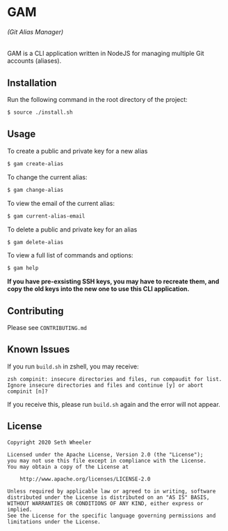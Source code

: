 # GAM
###### (Git Alias Manager)
GAM is a CLI application written in NodeJS for managing multiple Git accounts (aliases).

## Installation
Run the following command in the root directory of the project:
```bash
$ source ./install.sh
```

## Usage
To create a public and private key for a new alias
```bash
$ gam create-alias
```
To change the current alias:
```bash
$ gam change-alias
```
To view the email of the current alias:
```bash
$ gam current-alias-email
```
To delete a public and private key for an alias
```bash
$ gam delete-alias
```
To view a full list of commands and options:
```bash
$ gam help
```

****If you have pre-exsisting SSH keys, you may have to recreate them, and copy
the old keys into the new one to use this CLI application.****

## Contributing
Please see `CONTRIBUTING.md`

## Known Issues
If you run `build.sh` in zshell, you may receive:
```
zsh compinit: insecure directories and files, run compaudit for list.
Ignore insecure directories and files and continue [y] or abort compinit [n]?
```
If you receive this, please run `build.sh` again and the error will not appear.

## License
```
Copyright 2020 Seth Wheeler

Licensed under the Apache License, Version 2.0 (the "License");
you may not use this file except in compliance with the License.
You may obtain a copy of the License at

    http://www.apache.org/licenses/LICENSE-2.0

Unless required by applicable law or agreed to in writing, software
distributed under the License is distributed on an "AS IS" BASIS,
WITHOUT WARRANTIES OR CONDITIONS OF ANY KIND, either express or implied.
See the License for the specific language governing permissions and
limitations under the License.
```
